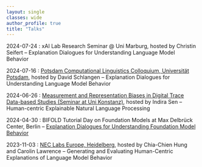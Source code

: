 ```yaml
---
layout: single
classes: wide
author_profile: true
title: "Talks"
---
```


2024-07-24 : xAI Lab Research Seminar @ Uni Marburg, hosted by Christin Seifert – Explanation Dialogues for Understanding Language Model Behavior  

2024-07-16 : [Potsdam Computational Linguistics Colloquium, Universität Potsdam](https://github.com/compling-potsdam/ptsdm-clclq), hosted by David Schlangen – Explanation Dialogues for Understanding Language Model Behavior  

2024-06-26 : [Measurement and Representation Biases in Digital Trace Data-based Studies (Seminar at Uni Konstanz)](https://indiiigo.github.io/mrb/), hosted by Indira Sen – Human-centric Explainable Natural Language Processing  

2024-04-30 : BIFOLD Tutorial Day on Foundation Models at Max Delbrück Center, Berlin – [Explanation Dialogues for Understanding Foundation Model Behavior](https://www.bifold.berlin/news-events/events/tutorial-day-foundation-models)  

2023-11-03 : [NEC Labs Europe, Heidelberg](https://www.neclab.eu/research-areas/data-science/human-centric-ai), hosted by Chia-Chien Hung and Carolin Lawrence – Generating and Evaluating Human-Centric Explanations of Language Model Behavior  
